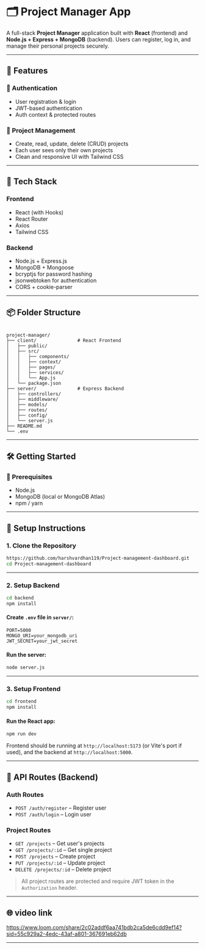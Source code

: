 

# 🗂️ Project Manager App

A full-stack **Project Manager** application built with **React** (frontend) and **Node.js + Express + MongoDB** (backend). Users can register, log in, and manage their personal projects securely.

---

## 🚀 Features

### 🔐 Authentication
- User registration & login
- JWT-based authentication
- Auth context & protected routes

### 📁 Project Management
- Create, read, update, delete (CRUD) projects
- Each user sees only their own projects
- Clean and responsive UI with Tailwind CSS

---

## 🧱 Tech Stack

### Frontend
- React (with Hooks)
- React Router
- Axios
- Tailwind CSS

### Backend
- Node.js + Express.js
- MongoDB + Mongoose
- bcryptjs for password hashing
- jsonwebtoken for authentication
- CORS + cookie-parser

---

## 📦 Folder Structure

```

project-manager/
├── client/               # React Frontend
│   ├── public/
│   ├── src/
│   │   ├── components/
│   │   ├── context/
│   │   ├── pages/
│   │   ├── services/
│   │   └── App.js
│   └── package.json
├── server/               # Express Backend
│   ├── controllers/
│   ├── middleware/
│   ├── models/
│   ├── routes/
│   ├── config/
│   └── server.js
├── README.md
└── .env

````

---

## 🛠️ Getting Started

### 📌 Prerequisites

- Node.js
- MongoDB (local or MongoDB Atlas)
- npm / yarn

---

## 🔧 Setup Instructions

### 1. Clone the Repository

```bash
https://github.com/harshvardhan119/Project-management-dashboard.git
cd Project-management-dashboard
````

---

### 2. Setup Backend

```bash
cd backend
npm install
```

#### Create `.env` file in `server/`:

```env
PORT=5000
MONGO_URI=your_mongodb_uri
JWT_SECRET=your_jwt_secret
```

#### Run the server:

```bash
node server.js
```

---

### 3. Setup Frontend

```bash
cd frontend
npm install
```

#### Run the React app:

```bash
npm run dev   
```

Frontend should be running at `http://localhost:5173` (or Vite's port if used), and the backend at `http://localhost:5000`.

---

## 🔐 API Routes (Backend)

### Auth Routes

* `POST /auth/register` – Register user
* `POST /auth/login` – Login user

### Project Routes

* `GET /projects` – Get user's projects
* `GET /projects/:id` – Get single project
* `POST /projects` – Create project
* `PUT /projects/:id` – Update project
* `DELETE /projects/:id` – Delete project

> All project routes are protected and require JWT token in the `Authorization` header.

---

## 🌐 video link
https://www.loom.com/share/2c02addf6aa741bdb2ca5de6cdd9ef14?sid=55c929a2-4edc-43af-a801-367691eb62db


---


